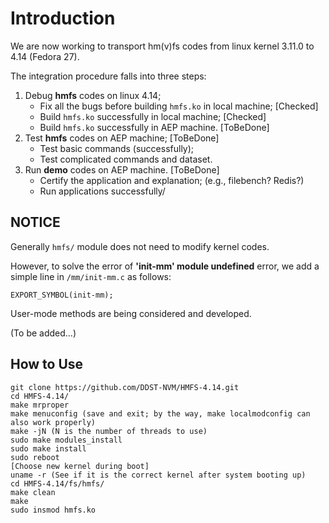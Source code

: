 # Introduction

We are now working to transport hm(v)fs codes from linux kernel 3.11.0 to 4.14 (Fedora 27). 

The integration procedure falls into three steps:

1. Debug **hmfs** codes on linux 4.14;
   - Fix all the bugs before building `hmfs.ko` in local machine; [Checked]
   - Build `hmfs.ko` successfully in local machine; [Checked]
   - Build `hmfs.ko` successfully in AEP machine. [ToBeDone]
2. Test **hmfs** codes on AEP machine; [ToBeDone]
   - Test basic commands (successfully);
   - Test complicated commands and dataset.
3. Run **demo** codes on AEP machine. [ToBeDone]
   - Certify the application and explanation; (e.g., filebench? Redis?)
   - Run applications successfully/

## NOTICE

Generally `hmfs/` module does not need to modify kernel codes.

However, to solve the error of **'init-mm' module undefined** error, we add a simple line in `/mm/init-mm.c` as follows:

`
EXPORT_SYMBOL(init-mm);
`

User-mode methods are being considered and developed.

(To be added...)


## How to Use

```
git clone https://github.com/DDST-NVM/HMFS-4.14.git
cd HMFS-4.14/
make mrproper
make menuconfig (save and exit; by the way, make localmodconfig can also work properly)
make -jN (N is the number of threads to use)
sudo make modules_install
sudo make install
sudo reboot
[Choose new kernel during boot]
uname -r (See if it is the correct kernel after system booting up)
cd HMFS-4.14/fs/hmfs/
make clean
make
sudo insmod hmfs.ko
```


